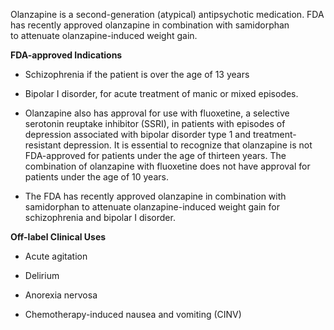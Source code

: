 Olanzapine is a second-generation (atypical) antipsychotic medication. FDA has recently approved olanzapine in combination with samidorphan to attenuate olanzapine-induced weight gain.

**FDA-approved Indications**

- Schizophrenia if the patient is over the age of 13 years

- Bipolar I disorder, for acute treatment of manic or mixed episodes.

- Olanzapine also has approval for use with fluoxetine, a selective serotonin reuptake inhibitor (SSRI), in patients with episodes of depression associated with bipolar disorder type 1 and treatment-resistant depression. It is essential to recognize that olanzapine is not FDA-approved for patients under the age of thirteen years. The combination of olanzapine with fluoxetine does not have approval for patients under the age of 10 years.

- The FDA has recently approved olanzapine in combination with samidorphan to attenuate olanzapine-induced weight gain for schizophrenia and bipolar I disorder.

**Off-label Clinical Uses**

- Acute agitation

- Delirium

- Anorexia nervosa

- Chemotherapy-induced nausea and vomiting (CINV)